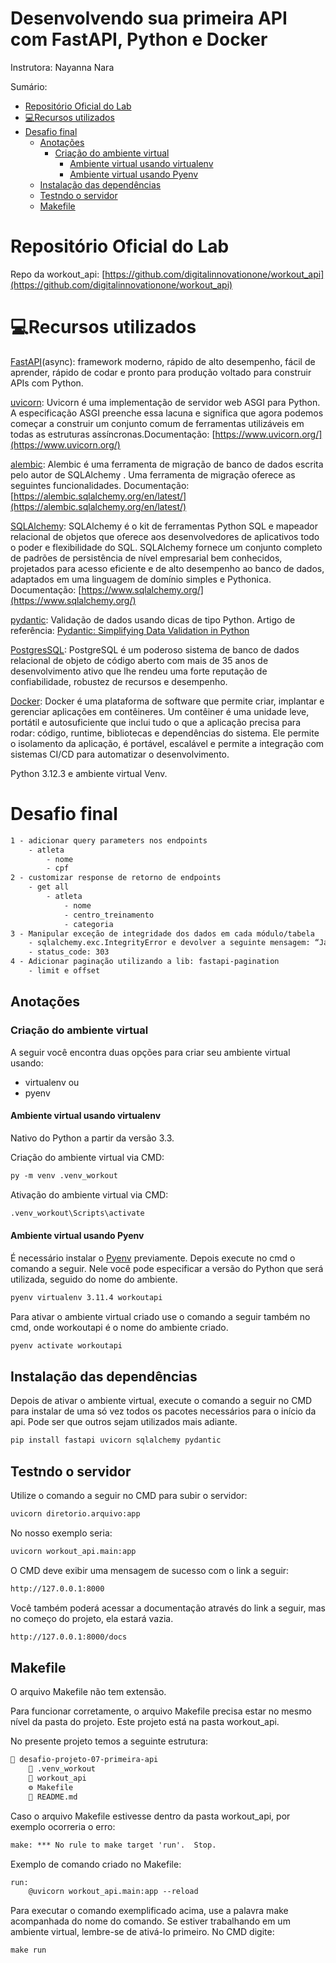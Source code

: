 <h1>Desenvolvendo sua primeira API com FastAPI, Python e Docker</h1>
Instrutora: Nayanna Nara


Sumário:

- [Repositório Oficial do Lab](#repositório-oficial-do-lab)
- [💻Recursos utilizados](#recursos-utilizados)
- [Desafio final](#desafio-final)
  - [Anotações](#anotações)
    - [Criação do ambiente virtual](#criação-do-ambiente-virtual)
      - [Ambiente virtual usando virtualenv](#ambiente-virtual-usando-virtualenv)
      - [Ambiente virtual usando Pyenv](#ambiente-virtual-usando-pyenv)
  - [Instalação das dependências](#instalação-das-dependências)
  - [Testndo o servidor](#testndo-o-servidor)
  - [Makefile](#makefile)


# Repositório Oficial do Lab

Repo da workout_api: [https://github.com/digitalinnovationone/workout_api](https://github.com/digitalinnovationone/workout_api)

# 💻Recursos utilizados

[FastAPI](https://fastapi.tiangolo.com/)(async): framework moderno, rápido de alto desempenho, fácil de aprender, rápido de codar e pronto para produção voltado para construir APIs com Python.

[uvicorn](https://pypi.org/project/uvicorn/): Uvicorn é uma implementação de servidor web ASGI para Python. A especificação ASGI preenche essa lacuna e significa que agora podemos começar a construir um conjunto comum de ferramentas utilizáveis ​​em todas as estruturas assíncronas.Documentação: [https://www.uvicorn.org/](https://www.uvicorn.org/)

[alembic](https://pypi.org/project/alembic/): Alembic é uma ferramenta de migração de banco de dados escrita pelo autor de SQLAlchemy . Uma ferramenta de migração oferece as seguintes funcionalidades. Documentação: [https://alembic.sqlalchemy.org/en/latest/](https://alembic.sqlalchemy.org/en/latest/)

[SQLAlchemy](https://pypi.org/project/SQLAlchemy/): SQLAlchemy é o kit de ferramentas Python SQL e mapeador relacional de objetos que oferece aos desenvolvedores de aplicativos todo o poder e flexibilidade do SQL. SQLAlchemy fornece um conjunto completo de padrões de persistência de nível empresarial bem conhecidos, projetados para acesso eficiente e de alto desempenho ao banco de dados, adaptados em uma linguagem de domínio simples e Pythonica.
Documentação: [https://www.sqlalchemy.org/](https://www.sqlalchemy.org/)

[pydantic](https://pypi.org/project/pydantic/): Validação de dados usando dicas de tipo Python. Artigo de referência: [Pydantic: Simplifying Data Validation in Python](https://realpython.com/python-pydantic/)

[PostgresSQL](https://www.postgresql.org/): PostgreSQL é um poderoso sistema de banco de dados relacional de objeto de código aberto com mais de 35 anos de desenvolvimento ativo que lhe rendeu uma forte reputação de confiabilidade, robustez de recursos e desempenho.

[Docker](https://www.docker.com/): Docker é uma plataforma de software que permite criar, implantar e gerenciar aplicações em contêineres. Um contêiner é uma unidade leve, portátil e autosuficiente que inclui tudo o que a aplicação precisa para rodar: código, runtime, bibliotecas e dependências do sistema. Ele permite o isolamento da aplicação, é portável, escalável e permite a integração com sistemas CI/CD para automatizar o desenvolvimento.

Python 3.12.3 e ambiente virtual Venv.

# Desafio final

```txt
1 - adicionar query parameters nos endpoints
    - atleta
        - nome
        - cpf
2 - customizar response de retorno de endpoints
    - get all
        - atleta
            - nome
            - centro_treinamento
            - categoria
3 - Manipular exceção de integridade dos dados em cada módulo/tabela
    - sqlalchemy.exc.IntegrityError e devolver a seguinte mensagem: “Já existe um atleta cadastrado com o cpf: x”
    - status_code: 303
4 - Adicionar paginação utilizando a lib: fastapi-pagination
    - limit e offset
```

## Anotações

### Criação do ambiente virtual
A seguir você encontra duas opções para criar seu ambiente virtual usando:
* virtualenv ou
* pyenv

#### Ambiente virtual usando virtualenv

Nativo do Python a partir da versão 3.3.

Criação do ambiente virtual via CMD:

```txt
py -m venv .venv_workout
```

Ativação do ambiente virtual via CMD:

```txt
.venv_workout\Scripts\activate
```

#### Ambiente virtual usando Pyenv
É necessário instalar o [Pyenv](https://pypi.org/project/pyenv/) previamente. Depois execute no cmd o comando a seguir. Nele você pode especificar a versão do Python que será utilizada, seguido do nome do ambiente.

```txt
pyenv virtualenv 3.11.4 workoutapi
```

Para ativar o ambiente virtual criado use o comando a seguir também no cmd, onde workoutapi é o nome do ambiente criado.

```txt
pyenv activate workoutapi
```

## Instalação das dependências
Depois de ativar o ambiente virtual, execute o comando a seguir no CMD para instalar de uma só vez todos os pacotes necessários para o início da api. Pode ser que outros sejam utilizados mais adiante.

```txt
pip install fastapi uvicorn sqlalchemy pydantic
```

## Testndo o servidor
Utilize o comando a seguir no CMD para subir o servidor:

```txt
uvicorn diretorio.arquivo:app
```
No nosso exemplo seria:

```txt
uvicorn workout_api.main:app
```

O CMD deve exibir uma mensagem de sucesso com o link a seguir:

```txt
http://127.0.0.1:8000
```

Você também poderá acessar a documentação através do link a seguir, mas no começo do projeto, ela estará vazia.
```txt
http://127.0.0.1:8000/docs
```

## Makefile
O arquivo Makefile não tem extensão.

Para funcionar corretamente, o arquivo Makefile precisa estar no mesmo nível da pasta do projeto. Este projeto está na pasta workout_api.

No presente projeto temos a seguinte estrutura:
```txt
📁 desafio-projeto-07-primeira-api
    📁 .venv_workout
    📁 workout_api
    ⚙️ Makefile
    📑 README.md
```
Caso o arquivo Makefile estivesse dentro da pasta workout_api, por exemplo ocorreria o erro:

```txt
make: *** No rule to make target 'run'.  Stop.
```
Exemplo de comando criado no Makefile:

```txt
run:
	@uvicorn workout_api.main:app --reload

```

Para executar o comando exemplificado acima, use a palavra make acompanhada do nome do comando. Se estiver trabalhando em um ambiente virtual, lembre-se de ativá-lo primeiro. No CMD digite:

```
make run
```